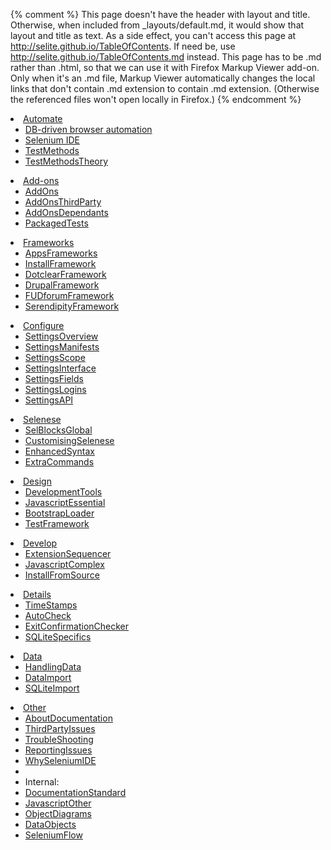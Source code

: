 {% comment %} This page doesn't have the header with layout and title. Otherwise, when included from _layouts/default.md, it would show that layout and title as text. As a side effect, you can't access this page at http://selite.github.io/TableOfContents. If need be, use http://selite.github.io/TableOfContents.md instead.
This page has to be .md rather than .html, so that we can use it with Firefox Markup Viewer add-on. Only when it's an .md file, Markup Viewer automatically changes the local links that don't contain .md extension to contain .md extension. (Otherwise the referenced files won't open locally in Firefox.)
{% endcomment %}
<li class="dropdown">
  <a href="#" class="dropdown-toggle" data-toggle="dropdown" role="button" aria-expanded="false" data-group-page-names="./ SeleniumIDE TestMethods TestMethodsTheory">Automate<span class="caret"></span></a>
  <ul class="dropdown-menu" role="menu">
    <li><a href="./">DB-driven browser automation</a></li>
    <li><a href="SeleniumIDE">Selenium IDE</a></li>
    <li><a href="TestMethods">TestMethods</a></li>
    <li><a href="TestMethodsTheory">TestMethodsTheory</a></li>
  </ul>
</li>
<li class="dropdown">
  <a href="#" class="dropdown-toggle" data-toggle="dropdown" role="button" aria-expanded="false" data-group-page-names="AddOns AddOnsThirdParty AddOnsDependants PackagedTests">Add-ons<span class="caret"></span></a>
  <ul class="dropdown-menu" role="menu">
    <li><a href="AddOns">AddOns</a></li>
    <li><a href="AddOnsThirdParty">AddOnsThirdParty</a></li>
    <li><a href="AddOnsDependants">AddOnsDependants</a></li>
    <li><a href="PackagedTests">PackagedTests</a></li>
  </ul>
</li>
<li class="dropdown">
  <a href="#" class="dropdown-toggle" data-toggle="dropdown" role="button" aria-expanded="false" data-group-page-names="AppsFrameworks InstallFramework DotclearFramework DrupalFramework FUDforumFramework SerendipityFramework">Frameworks<span class="caret"></span></a>
  <ul class="dropdown-menu" role="menu">
    <li><a href="AppsFrameworks">AppsFrameworks</a></li>
    <li><a href="InstallFramework">InstallFramework</a></li>
    <li><a href="DotclearFramework">DotclearFramework</a></li>
    <li><a href="DrupalFramework">DrupalFramework</a></li>
    <li><a href="FUDforumFramework">FUDforumFramework</a></li>
    <li><a href="SerendipityFramework">SerendipityFramework</a></li>
  </ul>
</li>
<li class="dropdown">
  <a href="#" class="dropdown-toggle" data-toggle="dropdown" role="button" aria-expanded="false" data-group-page-names="SettingsOverview SettingsManifests SettingsScope SettingsInterface SettingsFields SettingsLogins SettingsAPI">Configure<span class="caret"></span></a>
  <ul class="dropdown-menu" role="menu">
    <li><a href="SettingsOverview">SettingsOverview</a></li>
    <li><a href="SettingsManifests">SettingsManifests</a></li>
    <li><a href="SettingsScope">SettingsScope</a></li>
    <li><a href="SettingsInterface">SettingsInterface</a></li>
    <li><a href="SettingsFields">SettingsFields</a></li>
    <li><a href="SettingsLogins">SettingsLogins</a></li>
    <li><a href="SettingsAPI">SettingsAPI</a></li>
  </ul>
</li>
<li class="dropdown">
  <a href="#" class="dropdown-toggle" data-toggle="dropdown" role="button" aria-expanded="false" data-group-page-names="SelBlocksGlobal CustomisingSelenese EnhancedSyntax ExtraCommands">Selenese<span class="caret"></span></a>
  <ul class="dropdown-menu" role="menu">
    <li><a href="SelBlocksGlobal">SelBlocksGlobal</a></li>
    <li><a href="CustomisingSelenese">CustomisingSelenese</a></li>
    <li><a href="EnhancedSyntax">EnhancedSyntax</a></li>
    <li><a href="ExtraCommands">ExtraCommands</a></li>
  </ul>
</li>
<li class="dropdown">
  <a href="#" class="dropdown-toggle" data-toggle="dropdown" role="button" aria-expanded="false" data-group-page-names="DevelopmentTools JavascriptEssential BootstrapLoader TestFramework">Design<span class="caret"></span></a>
  <ul class="dropdown-menu" role="menu">
    <li><a href="DevelopmentTools">DevelopmentTools</a></li>
    <li><a href="JavascriptEssential">JavascriptEssential</a></li>
    <li><a href="BootstrapLoader">BootstrapLoader</a></li>
    <li><a href="TestFramework">TestFramework</a></li>
  </ul>
</li>
<li class="dropdown">
  <a href="#" class="dropdown-toggle" data-toggle="dropdown" role="button" aria-expanded="false" data-group-page-names="ExtensionSequencer JavascriptComplex InstallFromSource">Develop<span class="caret"></span></a>
  <ul class="dropdown-menu" role="menu">
    <li><a href="ExtensionSequencer">ExtensionSequencer</a></li>
    <li><a href="JavascriptComplex">JavascriptComplex</a></li>
    <li><a href="InstallFromSource">InstallFromSource</a></li>
  </ul>
</li>
<li class="dropdown">
  <a href="#" class="dropdown-toggle" data-toggle="dropdown" role="button" aria-expanded="false" data-group-page-names="TimeStamps AutoCheck ExitConfirmationChecker SQLiteSpecifics">Details<span class="caret"></span></a>
  <ul class="dropdown-menu" role="menu" data-placement="left">
    <li><a href="TimeStamps">TimeStamps</a></li>
    <li><a href="AutoCheck">AutoCheck</a></li>
    <li><a href="ExitConfirmationChecker">ExitConfirmationChecker</a></li>
    <li><a href="SQLiteSpecifics">SQLiteSpecifics</a></li>
  </ul>
</li>
<li class="dropdown">
  <a href="#" class="dropdown-toggle" data-toggle="dropdown" role="button" aria-expanded="false" data-group-page-names="HandlingData DataImport SQLiteImport">Data<span class="caret"></span></a>
  <ul class="dropdown-menu" role="menu" data-placement="left">
    <li><a href="HandlingData">HandlingData</a></li>
    <li><a href="DataImport">DataImport</a></li>
    <li><a href="SQLiteImport">SQLiteImport</a></li>
  </ul>
</li>
<li class="dropdown">
  <a href="#" class="dropdown-toggle" data-toggle="dropdown" role="button" aria-expanded="false" data-group-page-names="AboutDocumentation ThirdPartyIssues TroubleShooting ReportingIssues WhySeleniumIDE DocumentationStandard JavascriptOther ObjectDiagrams DataObjects SeleniumFlow">Other<span class="caret"></span></a>
  <ul class="dropdown-menu" role="menu" data-placement="left">
    <li><a href="AboutDocumentation">AboutDocumentation</a></li>
    <li><a href="ThirdPartyIssues">ThirdPartyIssues</a></li>
    <li><a href="TroubleShooting">TroubleShooting</a></li>
    <li><a href="ReportingIssues">ReportingIssues</a></li>
    <li><a href="WhySeleniumIDE">WhySeleniumIDE</a></li>
    <li class="divider"></li>
    <li class="dropdown-header">Internal:</li>
    <li><a href="DocumentationStandard">DocumentationStandard</a></li>
    <li><a href="JavascriptOther">JavascriptOther</a></li>
    <!-- TODO make an li-based header/title: -->
    <li><a href="ObjectDiagrams">ObjectDiagrams</a></li>
    <li><a href="DataObjects">DataObjects</a></li>
    <li><a href="SeleniumFlow">SeleniumFlow</a></li>
  </ul>
</li>